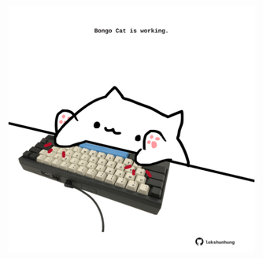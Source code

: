 <!-- built at 09/10/2023, 20:00:48 UTC -->
<p align="center">
  <img width="500" height="500" src="./ReadmeImage.svg">
</p>
